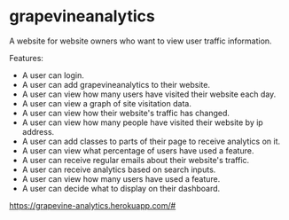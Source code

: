 # grapevineanalytics
A website for website owners who want to view user traffic information.

Features:
  - A user can login.
  - A user can add grapevineanalytics to their website.
  - A user can view how many users have visited their website each day.
  - A user can view a graph of site visitation data.
  - A user can view how their website's traffic has changed.
  - A user can view how many people have visited their website by ip address.
  - A user can add classes to parts of their page to receive analytics on it.
  - A user can view what percentage of users have used a feature.
  - A user can receive regular emails about their website's traffic.
  - A user can receive analytics based on search inputs.
  - A user can view how many users have used a feature.
  - A user can decide what to display on their dashboard.

  https://grapevine-analytics.herokuapp.com/#
